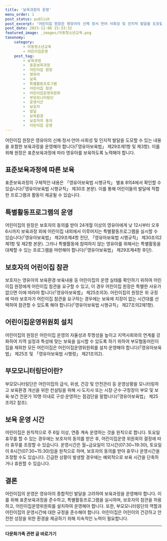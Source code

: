 ```yaml
---
title: '보육과정의 운영'
menu_order: 1
post_status: publish
post_excerpt: '어린이집 원장은 영유아의 신체 정서 언어 사회성 및 인지적 발달을 도모할 수 있는 내용을 포함한 보육과정을 운영해야 합니다  영유아보육법  제29조제1항 및 제3항 . 이를 위해 원장은 표준보육과정에 따라 영유아를 보육하도록 노력해야 합니다.'
post_date: 2023-12-06 15:33:32
featured_image: _images/아동청소년교육.png
taxonomy:
    category:
        - 아동청소년교육
        - 어린이집운영
    post_tag:
        - 보육과정
        -  표준보육과정
        -  어린이집 원장
        -  영유아
        -  보육
        -  특별활동프로그램
        -  어린이집 참관
        -  어린이집운영위원회
        -  부모모니터링단
        -  운영시간
        -  보호자
        -  발달
        -  보육환경
        -  보호자의 동의
        -  어린이집 운영
---
```



어린이집 원장은 영유아의 신체·정서·언어·사회성 및 인지적 발달을 도모할 수 있는 내용을 포함한 보육과정을 운영해야 합니다(「영유아보육법」 제29조제1항 및 제3항). 이를 위해 원장은 표준보육과정에 따라 영유아를 보육하도록 노력해야 합니다.

## 표준보육과정에 따른 보육

표준보육과정의 구체적인 내용은 「영유아보육법 시행규칙」 별표 8의4에서 확인할 수 있습니다(「영유아보육법 시행규칙」 제30조 본문). 이를 통해 어린이들의 발달에 적합한 프로그램과 활동이 제공될 수 있습니다.

## 특별활동프로그램의 운영

어린이집의 원장은 보호자의 동의를 받아 24개월 이상의 영유아에게 낮 12시부터 오후 6시까지 보육과정 외에 어린이집 내외에서 이루어지는 특별활동프로그램을 실시할 수 있습니다(「영유아보육법」 제29조제4항 전단, 「영유아보육법 시행규칙」 제30조의2제1항 및 제2항 본문). 그러나 특별활동에 참여하지 않는 영유아를 위해서는 특별활동을 대체할 수 있는 프로그램을 마련해야 합니다(「영유아보육법」 제29조제4항 후단).

## 보호자의 어린이집 참관

보호자는 영유아의 보육환경·보육내용 등 어린이집의 운영 실태를 확인하기 위하여 어린이집 원장에게 어린이집 참관을 요구할 수 있고, 이 경우 어린이집 원장은 특별한 사유가 없으면 이에 따라야 합니다(「영유아보육법」 제25조의3). 어린이집의 원장은 위 규정에 따라 보호자가 어린이집 참관을 요구하는 경우에는 보육에 지장이 없는 시간대를 선택하여 참관할 수 있도록 해야 합니다(「영유아보육법 시행규칙」 제27조의2제1항).

## 어린이집운영위원회 설치

어린이집의 원장은 어린이집 운영의 자율성과 투명성을 높이고 지역사회와의 연계를 강화하여 지역 실정과 특성에 맞는 보육을 실시할 수 있도록 하기 위하여 부모협동어린이집을 제외한 모든 어린이집은 어린이집운영위원회를 설치·운영해야 합니다(「영유아보육법」 제25조 및 「영유아보육법 시행령」 제21조의2).

## 부모모니터링단이란?

부모모니터링단은 어린이집의 급식, 위생, 건강 및 안전관리 등 운영상황을 모니터링하고 보육환경 개선을 위한 컨설팅을 위해 시·도지사 또는 시장·군수·구청장이 부모 및 보육·보건 전문가 10명 이내로 구성·운영하는 점검단을 말합니다(「영유아보육법」 제25조의2 참조).

## 보육 운영 시간

어린이집은 원칙적으로 주 6일 이상, 연중 계속 운영하는 것을 원칙으로 합니다. 토요일 휴무를 할 수 있는 경우에는 보호자의 동의를 받은 후, 어린이집운영 위원회의 결정에 따라 휴무를 조정할 수 있습니다. 운영시간은 월~금요일이 12시간(07:30~19:30), 토요일이 8시간(07:30~15:30)임을 원칙으로 하며, 보호자의 동의를 받아 휴무나 운영시간을 조정할 수도 있습니다. 긴급한 상황이 발생할 경우에는 예외적으로 보육 시간을 단축하거나 휴원할 수 있습니다. 

## 결론

어린이집의 운영은 영유아의 종합적인 발달을 고려하여 보육과정을 운영해야 합니다. 이를 위해 표준보육과정을 준수하고, 특별활동프로그램을 실시하며, 보호자의 참관을 허용하고, 어린이집운영위원회를 설치하여 운영해야 합니다. 또한, 부모모니터링단의 역할과 어린이집의 운영시간에 대한 규정을 준수해야 합니다. 어린이집은 어린이의 건강하고 안전한 성장을 위한 환경을 제공하기 위해 지속적인 노력이 필요합니다.
<!-- wp:separator -->
<hr class="wp-block-separator has-alpha-channel-opacity"/>
<!-- /wp:separator -->

<!-- wp:group {"backgroundColor":"base","layout":{"type":"constrained"}} -->
<div class="wp-block-group has-base-background-color has-background"><!-- wp:paragraph {"align":"center","fontSize":"medium"} -->
<p class="has-text-align-center has-large-font-size"><strong>다문화가족 관련 글 바로가기</strong></p>
<!-- /wp:paragraph -->


<!-- wp:latest-posts
{"categories":[{"id":22666,"count":19,"description":"","link":"https://uknowlaw.com/category/%eb%8b%a4%eb%ac%b8%ed%99%94%ea%b0%80%ec%a1%b1/","name":"다문화가족","slug":"다문화가족","taxonomy":"category","parent":0,"meta":[],"_links":{"self":[{"href":"https://uknowlaw.com/wp-json/wp/v2/categories/22666"}],"collection":[{"href":"https://uknowlaw.com/wp-json/wp/v2/categories"}],"about":[{"href":"https://uknowlaw.com/wp-json/wp/v2/taxonomies/category"}],"wp:post_type":[{"href":"https://uknowlaw.com/wp-json/wp/v2/posts?categories=22666"}],"curies":[{"name":"wp","href":"https://api.w.org/{rel}","templated":true}]}}],"postsToShow":100,"excerptLength":28,"postLayout":"grid","columns":2,"featuredImageAlign":"left","featuredImageSizeSlug":"large","fontSize":"small"} /--></div>
<!-- /wp:group -->